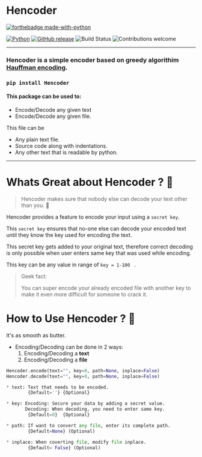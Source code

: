 # Hencoder

[![forthebadge made-with-python](http://ForTheBadge.com/images/badges/made-with-python.svg)](https://www.python.org/)

[![Python](https://img.shields.io/badge/Python-v3.0+-BLUE.svg)](https://www.python.org/)
[![GitHub release](https://img.shields.io/badge/release-v1.0-BLUE.svg)](https://github.com/Akashtyagi08/Hencoder/releases)
![Build Status](https://travis-ci.org/anfederico/Clairvoyant.svg?branch=master)
![Contributions welcome](https://img.shields.io/badge/contributions-welcome-orange.svg)

------------------------------------------------
### Hencoder is a simple encoder based on greedy algorithim [Hauffman encoding](https://en.wikipedia.org/wiki/Huffman_coding).


### ```pip install Hencoder```

#### This package can be used to:

* Encode/Decode any given text
* Encode/Decode any given file. 

This file can be
* Any plain text file.
* Source code along with indentations.
* Any other text that is readable by python.

------------------------------------------------

# Whats Great about Hencoder ? :star2:	

> Hencoder makes sure that nobody else can decode your text other than you. :superhero:

Hencoder provides a feature to encode your input using a ```secret key```.

This ```secret key``` ensures that no-one else can decode your encoded text until they know the key used for encoding the text.

This secret key gets added to your original text, therefore correct decoding is only possible when user enters same key that was used while encoding.

This key can be any value in range of `key = 1-100 ` .

> Geek fact:
>
>   You can super encode your already encoded file with another key to make it even more difficult for someone to crack it.


# How to Use Hencoder ? :book:


It's as smooth as butter.

* Encoding/Decoding can be done in 2 ways:
	1. Encoding/Decoding a **text**
	2. Encoding/Decoding a **file**


```python
Hencoder.encode(text="", key=0, path=None, inplace=False)
Hencoder.decode(text="", key=0, path=None, inplace=False)

* text: Text that needs to be encoded.
		{Default=''} {Optional}

* key: Encoding: Secure your data by adding a secret value.
	   Decoding: When decoding, you need to enter same key.
	    {Default=0}  {Optional}

* path: If want to convert any file, enter its complete path.
		{Default=None} (Optional)

* inplace: When coverting file, modify file inplace. 
		{Default= False} (Optional)
```
